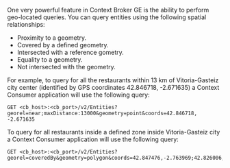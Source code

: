 One very powerful feature in Context Broker GE is the ability to perform
geo-located queries. You can query entities using the following spatial relationships: 

 * Proximity to a geometry.
 * Covered by a defined geometry.
 * Intersected with a reference gometry.
 * Equality to a geometry.
 * Not intersected with the geometry.


 For example, to query for all the restaurants within 13 km of Vitoria-Gasteiz
 city center (identified by GPS coordinates 42.846718, -2.671635)
a Context Consumer application will use the following query:

    GET <cb_host>:<cb_port>/v2/Entities?georel=near;maxDistance:13000&geometry=point&coords=42.846718, -2.671635


To query for all restaurants inside a defined zone inside Vitoria-Gasteiz city a Context Consumer application will use the following query: 

    GET <cb_host>:<cb_port>/v2/Entities?georel=coveredBy&geometry=polygon&coords=42.847476,-2.763969;42.826006,-2.743151;42.826485,-2.653740;42.867061,-2.630934;42.881801,-2.640617;42.867767,-2.726723;42.847476,-2.763969
